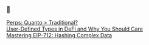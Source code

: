 ### 👋

[Perps: Quanto > Traditional?](https://mirror.xyz/jaredborders.eth/jiCrjwoSNgQJejd3AqEmA-Lv0YFwBdB0C7tmDgyoh0U) <br>
[User-Defined Types in DeFi and Why You Should Care](https://mirror.xyz/jaredborders.eth/9JWZAGP8o8plKXAZWY6h0shiw5y4lgmbHjqep3IXN4I) <br>
[Mastering EIP-712: Hashing Complex Data](https://mirror.xyz/jaredborders.eth/G2RP5XAfLbNZv01DXgxuzv_34bQF_PuO1X2u0Nhop9g) <br>
